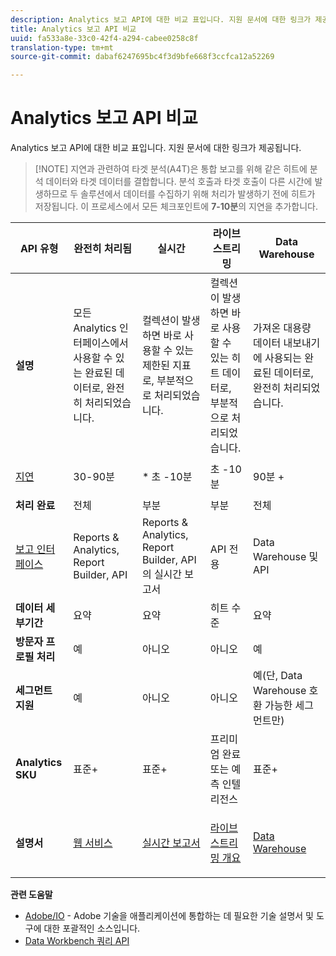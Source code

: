 ```yaml
---
description: Analytics 보고 API에 대한 비교 표입니다. 지원 문서에 대한 링크가 제공됩니다.
title: Analytics 보고 API 비교
uuid: fa533a8e-33c0-42f4-a294-cabee0258c8f
translation-type: tm+mt
source-git-commit: dabaf6247695bc4f3d9bfe668f3ccfca12a52269

---
```



# Analytics 보고 API 비교

Analytics 보고 API에 대한 비교 표입니다. 지원 문서에 대한 링크가 제공됩니다.

>[!NOTE] 지연과 관련하여 타겟 분석(A4T)은 통합 보고를 위해 같은 히트에 분석 데이터와 타겟 데이터를 결합합니다. 분석 호출과 타겟 호출이 다른 시간에 발생하므로 두 솔루션에서 데이터를 수집하기 위해 처리가 발생하기 전에 히트가 저장됩니다. 이 프로세스에서 모든 체크포인트에 **7-10분**&#x200B;의 지연을 추가합니다.

<table id="table_7AF4FD678D494063ADF459B3CBC3EF3F"> 
 <thead> 
  <tr> 
   <th colname="col1" class="entry"> API 유형 </th> 
   <th colname="col2" class="entry"> 완전히 처리됨 </th> 
   <th colname="col3" class="entry"> 실시간 </th> 
   <th colname="col4" class="entry"> 라이브 스트리밍 </th> 
   <th colname="col5" class="entry"> Data Warehouse </th> 
  </tr> 
 </thead>
 <tbody> 
  <tr> 
   <td colname="col1"> <b>설명</b> </td> 
   <td colname="col2"> 모든 Analytics 인터페이스에서 사용할 수 있는 완료된 데이터로, 완전히 처리되었습니다. </td> 
   <td colname="col3"> 컬렉션이 발생하면 바로 사용할 수 있는 제한된 지표로, 부분적으로 처리되었습니다. </td> 
   <td colname="col4"> 컬렉션이 발생하면 바로 사용할 수 있는 히트 데이터로, 부분적으로 처리되었습니다. </td> 
   <td colname="col5"> 가져온 대용량 데이터 내보내기에 사용되는 완료된 데이터로, 완전히 처리되었습니다. </td> 
  </tr> 
  <tr> 
   <td colname="col1"> <p><a href="https://marketing.adobe.com/resources/help/en_US/analytics/whitepapers/analytics-data-availability.pdf"  > 지연</a> </p> </td> 
   <td colname="col2"> 30-90분 </td> 
   <td colname="col3"> * 초 -10분 </td> 
   <td colname="col4"> 초 -10분 </td> 
   <td colname="col5"> 90분 + </td> 
  </tr> 
  <tr> 
   <td colname="col1"> <b>처리 완료</b> </td> 
   <td colname="col2"> 전체 </td> 
   <td colname="col3"> 부분 </td> 
   <td colname="col4"> 부분 </td> 
   <td colname="col5"> 전체 </td> 
  </tr> 
  <tr> 
   <td colname="col1"> <a href="https://marketing.adobe.com/resources/help/ko_KR/reference/"  > 보고 인터페이스</a> </td> 
   <td colname="col2"> Reports &amp; Analytics, Report Builder, API </td> 
   <td colname="col3"> Reports &amp; Analytics, Report Builder, API의 실시간 보고서 </td> 
   <td colname="col4"> API 전용 </td> 
   <td colname="col5"> Data Warehouse 및 API </td> 
  </tr> 
  <tr> 
   <td colname="col1"> <b>데이터 세부기간</b> </td> 
   <td colname="col2"> 요약 </td> 
   <td colname="col3"> 요약 </td> 
   <td colname="col4"> 히트 수준 </td> 
   <td colname="col5"> 요약 </td> 
  </tr> 
  <tr> 
   <td colname="col1"> <b>방문자 프로필 처리</b> </td> 
   <td colname="col2"> 예 </td> 
   <td colname="col3"> 아니오 </td> 
   <td colname="col4"> 아니오 </td> 
   <td colname="col5"> 예 </td> 
  </tr> 
  <tr> 
   <td colname="col1"> <b>세그먼트 지원</b> </td> 
   <td colname="col2"> 예 </td> 
   <td colname="col3"> 아니오 </td> 
   <td colname="col4"> 아니오 </td> 
   <td colname="col5"> 예(단, Data Warehouse 호환 가능한 세그먼트만) </td> 
  </tr> 
  <tr> 
   <td colname="col1"> <b>Analytics SKU</b> </td> 
   <td colname="col2"> 표준+ </td> 
   <td colname="col3"> 표준+ </td> 
   <td colname="col4"> 프리미엄 완료 또는 예측 인텔리전스 </td> 
   <td colname="col5"> 표준+ </td> 
  </tr> 
  <tr> 
   <td colname="col1"> <b>설명서</b> </td> 
   <td colname="col2"> <p> <a href="https://marketing.adobe.com/developer/documentation/analytics-reporting-1-4/get-started%E2%80%8B"  > 웹 서비스</a> </p> </td> 
   <td colname="col3"> <p> <a href="https://marketing.adobe.com/developer/documentation/analytics-reporting-1-4/real-time"  > 실시간 보고서</a> </p> </td> 
   <td colname="col4"> <p> <a href="https://marketing.adobe.com/developer/documentation/analytics-live-stream/overview-1%E2%80%8B"  > 라이브 스트리밍 개요</a> </p> </td> 
   <td colname="col5"> <p><a href="https://marketing.adobe.com/resources/help/ko_KR/reference/data_warehouse.html"  > Data Warehouse</a> </p> </td> 
  </tr> 
 </tbody> 
</table>

**관련 도움말**

* [Adobe/IO](https://www.adobe.io/) - Adobe 기술을 애플리케이션에 통합하는 데 필요한 기술 설명서 및 도구에 대한 포괄적인 소스입니다.
* [Data Workbench 쿼리 API](https://marketing.adobe.com/developer/documentation/data-workbench-query-api/c-ins-qry-api)

